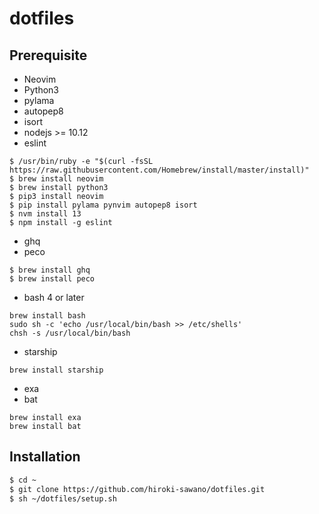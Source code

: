 # dotfiles

## Prerequisite
* Neovim
* Python3
* pylama
* autopep8
* isort
* nodejs >= 10.12
* eslint

```
$ /usr/bin/ruby -e "$(curl -fsSL https://raw.githubusercontent.com/Homebrew/install/master/install)"
$ brew install neovim
$ brew install python3
$ pip3 install neovim
$ pip install pylama pynvim autopep8 isort
$ nvm install 13
$ npm install -g eslint
```

* ghq
* peco

```
$ brew install ghq
$ brew install peco
```

* bash 4 or later

```
brew install bash
sudo sh -c 'echo /usr/local/bin/bash >> /etc/shells'
chsh -s /usr/local/bin/bash
```

* starship

```
brew install starship
```

* exa
* bat

```
brew install exa
brew install bat
```

## Installation
```bash
$ cd ~
$ git clone https://github.com/hiroki-sawano/dotfiles.git
$ sh ~/dotfiles/setup.sh
```
